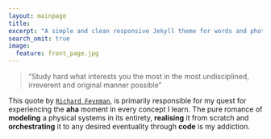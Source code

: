 ```yaml
---
layout: mainpage
title: 
excerpt: "A simple and clean responsive Jekyll theme for words and photos."
search_omit: true
image:
  feature: front_page.jpg
---
```


> “Study hard what interests you the most in the most undisciplined, irreverent and original manner possible” 

This quote by [`Richard
Feynman`](https://en.wikipedia.org/wiki/Richard_Feynman), is primarily
responsible for my quest for experiencing the **aha** moment in every concept I
learn. The pure romance of **modeling** a physical systems in its entirety,
**realising** it from scratch and **orchestrating** it to any desired
eventuality through **code** is my addiction. 


